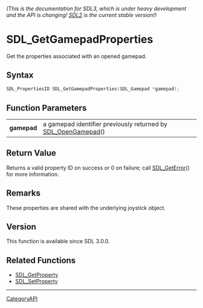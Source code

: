 ###### (This is the documentation for SDL3, which is under heavy development and the API is changing! [SDL2](https://wiki.libsdl.org/SDL2/) is the current stable version!)
# SDL_GetGamepadProperties

Get the properties associated with an opened gamepad.

## Syntax

```c
SDL_PropertiesID SDL_GetGamepadProperties(SDL_Gamepad *gamepad);

```

## Function Parameters

|                 |                                                                                  |
| --------------- | -------------------------------------------------------------------------------- |
| **gamepad**     | a gamepad identifier previously returned by [SDL_OpenGamepad](SDL_OpenGamepad.md)() |

## Return Value

Returns a valid property ID on success or 0 on failure; call
[SDL_GetError](SDL_GetError.md)() for more information.

## Remarks

These properties are shared with the underlying joystick object.

## Version

This function is available since SDL 3.0.0.

## Related Functions

* [SDL_GetProperty](SDL_GetProperty.md)
* [SDL_SetProperty](SDL_SetProperty.md)

----
[CategoryAPI](CategoryAPI.md)
